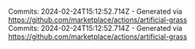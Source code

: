 Commits: 2024-02-24T15:12:52.714Z - Generated via https://github.com/marketplace/actions/artificial-grass
<br>
Commits: 2024-02-24T15:12:52.714Z - Generated via https://github.com/marketplace/actions/artificial-grass
<br>
